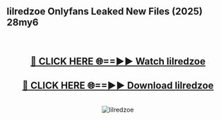 <h2>lilredzoe Onlyfans Leaked New Files (2025) 28my6</h2>
<br>
<div align="center">
<h2><a href="https://mediafiles.top/lilredzoe&ref=git" rel="nofollow">🔴 CLICK HERE 🌐==►► Watch lilredzoe</a></h2>
<h2><a href="https://mediafiles.top/lilredzoe&ref=git" rel="nofollow">🔴 CLICK HERE 🌐==►► Download lilredzoe</a></h2>
<br>
<a href="https://mediafiles.top/lilredzoe&ref=git" rel="nofollow" data-target="animated-image.originalLink"><img src="https://i.ibb.co.com/xMMVF88/686577567.gif" alt="lilredzoe" style="max-width: 100%; display: inline-block;" data-target="animated-image.originalImage"></a>
</div>
<br>
<br>